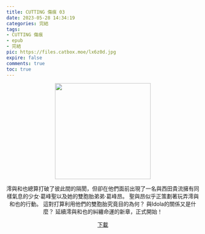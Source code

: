 ```yaml
---
title: CUTTING 傷痕 03
date: 2023-05-28 14:34:19
categories: 完結
tags:
- CUTTING 傷痕
- epub
- 完結
pic: https://files.catbox.moe/lx6z0d.jpg
expire: false
comments: true
toc: true
---
```


<div style="text-align:center" class="kratos-post-content">

<img width="250px" src="https://files.catbox.moe/lx6z0d.jpg">

<p>
澪與和也總算打破了彼此間的隔閡，但卻在他們面前出現了一名與西田貴流擁有同樣氣息的少女·葛峰聖以及她的雙胞胎弟弟·葛峰昂。
聖與昂似乎正策劃著玩弄澪與和也的行動。
這對打算利用他們的雙胞胎究竟目的為何？
與Idola的關係又是什麼？
延續澪與和也的糾纏命運的新章，正式開始！
</p>

<p>
<a href="https://epubdatabase.azurewebsites.net/EBOOKS/EPUB/完結/CUTTING 傷痕/CUTTING 傷痕 03 ～case of Mio Entanglement～.epub?download=1">下載</a>
</p>

</div>